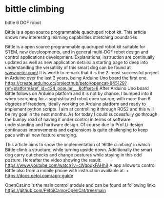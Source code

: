 # bittle climbing
bittle 6 DOF robot

Bittle  is a open source programmable quadruped robot kit. This article shows new interesting learning capabilities stretching boundaries

Bittle  is a open source programmable quadruped robot kit suitable for STEM, new develoopments, and in general multi-DOF robot design and control applications development. Explanations, instruction are continually updated as well as new application details: a starting page to deep into understanding the versatility of this smart dog can be found at  www.petoi.com/
It is worth to remark that it is the 2. most successful project  in Arduino over the last 3  years, being Arduino Uno board the first one. https://create.arduino.cc/projecthub/petoi/opencat-845129?ref=platform&ref_id=424_popular___&offset=8
After Arduino Uno board Bittle follows on Arduino platform  and it is not  by chance.
I bumped into it when searching for a sophisticated robot open source, with more than 6 degrees of freedom, ideally working on Arduino platform and ready to implement python scripts. I aim at controlling it through ROS2 and this will be my goal in the next months.
As for today I could successfully go through the bumpy road of having it under control in terms of software understanding and hardware design. Of course due to Prof.Li design continuous  improvements and exptensions is quite challenging to keep pace with all new feature emerging.

This article aims to show the implementation of ‘Bittle climbing’ in which Bittle climb a structure, while turning upside down. Additionally the smart dog carry out checks and change postures while staying in this odd posture.  Hereafter the video showing the result:
https://www.youtube.com/watch?v=cWgpqxFAHh8
A app allows to control Bittle also from a mobile phone with instruction available at: +
https://docs.petoi.com/app-guide

OpenCat.ino is the main control module and can be found at following link:
https://github.com/PetoiCamp/OpenCat/tree/main
